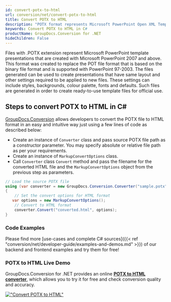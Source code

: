 ```yaml
---
id: convert-potx-to-html
url: conversion/net/convert-potx-to-html
title: Convert POTX to HTML
description: "POTX format represents Microsoft PowerPoint Open XML Template with .potx extension. Learn how to convert POTX to HTML file programmatically in C# language using GroupDocs.Conversion for .NET library."
keywords: Convert POTX to HTML in C#
productName: GroupDocs.Conversion for .NET
hideChildren: False
---
```


Files with .POTX extension represent Microsoft PowerPoint template presentations that are created with Microsoft PowerPoint 2007 and above. This format was created to replace the POT file format that is based on the binary file format and is supported with PowerPoint 97-2003. The files generated can be used to create presentations that have same layout and other settings required to be applied to new files. These settings can include styles, backgrounds, colour palette, fonts and defaults. Such files are generated in order to create ready-to-use template files for official use.

## Steps to convert POTX to HTML in C#

[GroupDocs.Conversion](https://products.groupdocs.com/conversion/net) allows developers to convert the POTX file to HTML format in an easy and intuitive way just using a few lines of code as described below:

* Create an instance of `Converter` class and pass source POTX file path as a constructor parameter. You may specify absolute or relative file path as per your requirements. 
* Create an instance of `MarkupConvertOptions` class.
* Call `Converter` class `Convert` method and pass the filename for the converted HTML file and the `MarkupConvertOptions` object from the previous step as parameters.

```csharp
// Load the source POTX file
using (var converter = new GroupDocs.Conversion.Converter("sample.potx"))
{
    // Set the convert options for HTML format
   var options = new MarkupConvertOptions();
    // Convert to HTML format
    converter.Convert("converted.html", options);
}
```

### Code Examples

Please find more [use-cases and complete C# sources]({{< ref "conversion/net/developer-guide/examples-and-demos.md" >}}) of our backend and frontend examples and try them for free!

### POTX to HTML Live Demo

GroupDocs.Conversion for .NET provides an online [**POTX to HTML converter**](https://products.groupdocs.app/conversion/potx-to-html), which allows you to try it for free and check conversion quality and accuracy.

[!["Convert POTX to HTML"](conversion/net/images/convert-to-html/convert-potx-to-html.png)](https://products.groupdocs.app/conversion/potx-to-html)